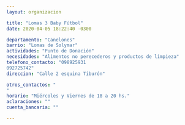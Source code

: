 ```yaml
---
layout: organizacion

title: "Lomas 3 Baby Fútbol"
date: 2020-04-05 18:22:40 -0300

departamento: "Canelones"
barrio: "Lomas de Solymar"
actividades: "Punto de Donación"
necesidades: "Alimentos no perecederos y productos de limpieza"
telefono_contacto: "098925931
092725742"
direccion: "Calle 2 esquina Tiburón"

otros_contactos: "
"
horario: "Miércoles y Viernes de 18 a 20 hs."
aclaraciones: ""
cuenta_bancaria: ""

---
```

